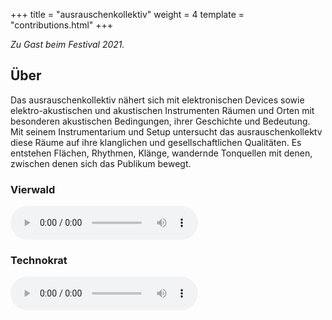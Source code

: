 +++
title = "ausrauschenkollektiv"
weight = 4
template = "contributions.html"
+++

_Zu Gast beim Festival 2021._

## Über

Das ausrauschenkollektiv nähert sich mit elektronischen Devices sowie elektro-akustischen und akustischen Instrumenten Räumen und Orten mit besonderen akustischen Bedingungen, ihrer Geschichte und Bedeutung. Mit seinem Instrumentarium und Setup untersucht das ausrauschenkollektv diese Räume auf ihre klanglichen und gesellschaftlichen Qualitäten. Es entstehen Flächen, Rhythmen, Klänge, wandernde Tonquellen mit denen, zwischen denen sich das Publikum bewegt.


### Vierwald

<audio controls>
<source src="vierwald.mp3" type="audio/mpeg">
Dein Browser unterstützt leider nicht die Wiedergabe von Audiofiles.
</audio> 


### Technokrat

<audio controls>
<source src="technokrat.mp3" type="audio/mpeg">
Dein Browser unterstützt leider nicht die Wiedergabe von Audiofiles.
</audio> 

